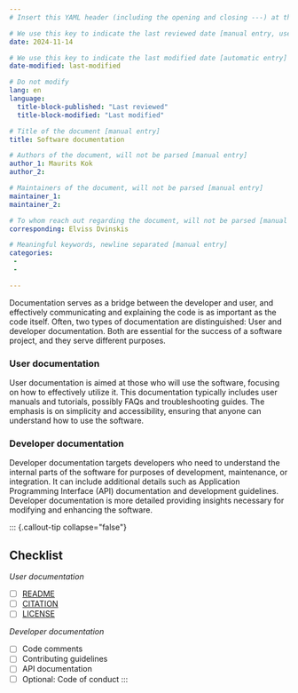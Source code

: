 ```yaml
---
# Insert this YAML header (including the opening and closing ---) at the beginning of the document and fill it out accordingly

# We use this key to indicate the last reviewed date [manual entry, use YYYY-MM-dd]
date: 2024-11-14

# We use this key to indicate the last modified date [automatic entry]
date-modified: last-modified

# Do not modify
lang: en
language: 
  title-block-published: "Last reviewed"
  title-block-modified: "Last modified"

# Title of the document [manual entry]
title: Software documentation

# Authors of the document, will not be parsed [manual entry]
author_1: Maurits Kok
author_2: 

# Maintainers of the document, will not be parsed [manual entry]
maintainer_1:
maintainer_2:

# To whom reach out regarding the document, will not be parsed [manual entry]
corresponding: Elviss Dvinskis

# Meaningful keywords, newline separated [manual entry]
categories: 
 - 
 - 

---
```


Documentation serves as a bridge between the developer and user, and effectively communicating and explaining the code is as important as the code itself. Often, two types of documentation are distinguished: User and developer documentation. Both are essential for the success of a software project, and they serve different purposes.

### User documentation
User documentation is aimed at those who will use the software, focusing on how to effectively utilize it. This documentation typically includes user manuals and tutorials, possibly FAQs and troubleshooting guides. The emphasis is on simplicity and accessibility, ensuring that anyone can understand how to use the software.


### Developer documentation
Developer documentation targets developers who need to understand the internal parts of the software for purposes of development, maintenance, or integration. It can include additional details such as Application Programming Interface (API) documentation and development guidelines. Developer documentation is more detailed providing insights necessary for modifying and enhancing the software.

::: {.callout-tip collapse="false"}
## **Checklist**

*User documentation*

- [ ] [README](readme.md)
- [ ] [CITATION](citation.md)
- [ ] [LICENSE](license.md)

*Developer documentation*

- [ ] Code comments
- [ ] Contributing guidelines
- [ ] API documentation
- [ ] Optional: Code of conduct
:::